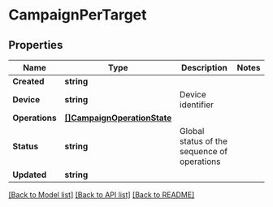 # CampaignPerTarget

## Properties

Name | Type | Description | Notes
------------ | ------------- | ------------- | -------------
**Created** | **string** |  | 
**Device** | **string** | Device identifier | 
**Operations** | [**[]CampaignOperationState**](CampaignOperationState.md) |  | 
**Status** | **string** | Global status of the sequence of operations | 
**Updated** | **string** |  | 

[[Back to Model list]](../README.md#documentation-for-models) [[Back to API list]](../README.md#documentation-for-api-endpoints) [[Back to README]](../README.md)



